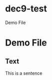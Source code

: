 # dec9-test
<html lang=eng>
<head>
    <meta charset="UTF-8"
    <Title>Demo File</Title>
    </Head
    <Body>
    <h1>Demo File</>
    <h2>Text</h2>
    <p>This is a sentence</p>
    </body>
    </html>